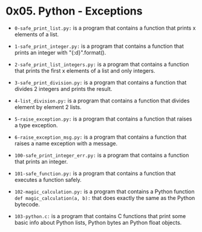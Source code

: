 # 0x05. Python - Exceptions

- `0-safe_print_list.py:` is a program that contains a function that prints x elements of a list.

* `1-safe_print_integer.py:` is a program that contains a function that prints an integer with "{:d}".format().

* `2-safe_print_list_integers.py:` is a program that contains a function that prints the first x elements of a list and only integers.

* `3-safe_print_division.py:` is a program that contains a function that divides 2 integers and prints the result.

* `4-list_division.py:` is a program that contains a function that divides element by element 2 lists.

* `5-raise_exception.py:` is a program that contains a function that raises a type exception.

* `6-raise_exception_msg.py:` is a program that contains a function that raises a name exception with a message.

* `100-safe_print_integer_err.py:` is a program that contains a function that prints an integer.

* `101-safe_function.py:` is a program that contains a function that executes a function safely.

* `102-magic_calculation.py:` is a program that contains a Python function `def magic_calculation(a, b):` that does exactly the same as the Python bytecode.

* `103-python.c:` is a program that contains C functions that print some basic info about Python lists, Python bytes an Python float objects.
